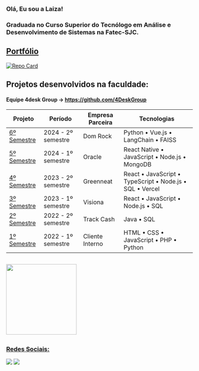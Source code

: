 ### Olá, Eu sou a Laiza!

<h3 >Graduada no Curso Superior do Tecnólogo em Análise e Desenvolvimento de Sistemas na Fatec-SJC.</h3>
<div alinhar = "centro">

## [Portfólio](https://github.com/LaizaCristina/Portifolio-TG)

[![Repo Card](https://github-readme-stats.vercel.app/api/pin/?username=LaizaCristina&repo=Portifolio-TG&bg_color=131422&border_color=4E4E4E&show_icons=true&icon_color=FE428E&title_color=FE428E&text_color=74aaa9)]([https://github.com/SEUUSERNAME/SEUREPOSITORIO](https://github.com/LaizaCristina/Portifolio-TG))

## Projetos desenvolvidos na faculdade:
 
#### Equipe 4desk Group → https://github.com/4DeskGroup
| Projeto        | Período             | Empresa Parceira | Tecnologias                                                                 |
|----------------|---------------------|------------------|------------------------------------------------------------------------------|
| [6º Semestre](https://github.com/4DeskGroup/API-2024.2) | 2024 - 2º semestre  | Dom Rock         | Python • Vue.js • LangChain • FAISS                                          |
| [5º Semestre](https://github.com/4DeskGroup/API-2024.1) | 2024 - 1º semestre  | Oracle           | React Native • JavaScript • Node.js • MongoDB                                |
| [4º Semestre](https://github.com/4DeskGroup/API-2023.2) | 2023 - 2º semestre  | Greenneat        | React • JavaScript • TypeScript • Node.js • SQL • Vercel                     |
| [3º Semestre](https://github.com/4DeskGroup/API-2023.1) | 2023 - 1º semestre  | Visiona          | React • JavaScript • Node.js • SQL                                           |
| [2º Semestre](https://github.com/4DeskGroup/API-2022.2) | 2022 - 2º semestre  | Track Cash       | Java • SQL                                                                   |
| [1º Semestre](https://github.com/4DeskGroup/API-2022.1) | 2022 - 1º semestre  | Cliente Interno  | HTML • CSS • JavaScript • PHP • Python                                       |


##


<a href="https://github.com/LaizaCristina">
 <img align="center" height="190em"  src="https://github-readme-stats.vercel.app/api/top-langs/?username=LaizaCristina&layout=compact&langs_count=16&theme=radical"/>
 
##
  ### Redes Sociais:
  <a href = "mailto:laizacristinamt@gmail.com"><img src="https://img.shields.io/badge/-Gmail-%23333?style=for-the-badge&logo=gmail&logoColor=white" target="_blank"></a>
  <a href="https://www.linkedin.com/in/laiza-cristina-machado-zaic-truyts-476223252" target="_blank"><img src="https://img.shields.io/badge/-LinkedIn-%230077B5?style=for-the-badge&logo=linkedin&logoColor=white" target="_blank"></a> 
